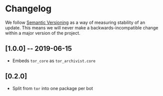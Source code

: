 # Changelog

We follow [Semantic Versioning](http://semver.org/) as a way of measuring stability of an update. This
means we will never make a backwards-incompatible change within a major version of the project.

## [1.0.0] -- 2019-06-15

- Embeds `tor_core` as `tor_archivist.core`

## [0.2.0]

- Split from `tor` into one package per bot
